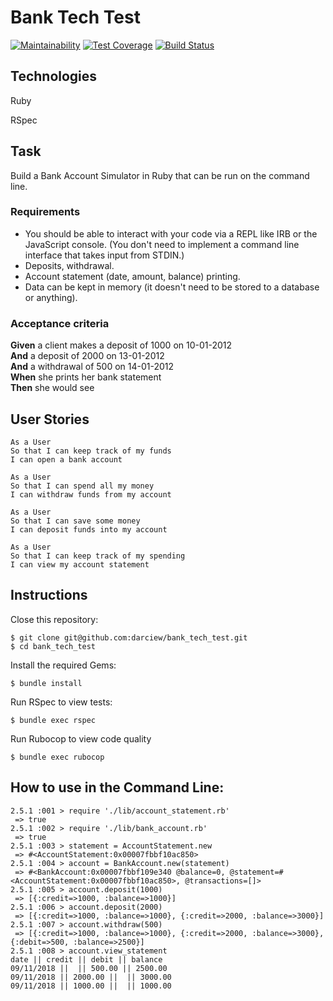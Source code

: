 # Bank Tech Test

[![Maintainability](https://api.codeclimate.com/v1/badges/b7260acc0ae123d2e76b/maintainability)](https://codeclimate.com/github/darciew/bank_tech_test/maintainability) [![Test Coverage](https://api.codeclimate.com/v1/badges/b7260acc0ae123d2e76b/test_coverage)](https://codeclimate.com/github/darciew/bank_tech_test/test_coverage) [![Build Status](https://travis-ci.org/darciew/bank_tech_test.svg?branch=master)](https://travis-ci.org/darciew/bank_tech_test)

## Technologies
Ruby

RSpec

## Task
Build a Bank Account Simulator in Ruby that can be run on the command line.

### Requirements

* You should be able to interact with your code via a REPL like IRB or the JavaScript console.  (You don't need to implement a command line interface that takes input from STDIN.)
* Deposits, withdrawal.
* Account statement (date, amount, balance) printing.
* Data can be kept in memory (it doesn't need to be stored to a database or anything).

### Acceptance criteria

**Given** a client makes a deposit of 1000 on 10-01-2012  
**And** a deposit of 2000 on 13-01-2012  
**And** a withdrawal of 500 on 14-01-2012  
**When** she prints her bank statement  
**Then** she would see

## User Stories

```
As a User
So that I can keep track of my funds
I can open a bank account

As a User
So that I can spend all my money
I can withdraw funds from my account

As a User
So that I can save some money
I can deposit funds into my account

As a User
So that I can keep track of my spending
I can view my account statement
```

## Instructions

Close this repository:
```
$ git clone git@github.com:darciew/bank_tech_test.git
$ cd bank_tech_test
```

Install the required Gems:
```
$ bundle install
```

Run RSpec to view tests:
```
$ bundle exec rspec
```
Run Rubocop to view code quality
```
$ bundle exec rubocop
```

## How to use in the Command Line:

```
2.5.1 :001 > require './lib/account_statement.rb'
 => true
2.5.1 :002 > require './lib/bank_account.rb'
 => true
2.5.1 :003 > statement = AccountStatement.new
 => #<AccountStatement:0x00007fbbf10ac850>
2.5.1 :004 > account = BankAccount.new(statement)
 => #<BankAccount:0x00007fbbf109e340 @balance=0, @statement=#<AccountStatement:0x00007fbbf10ac850>, @transactions=[]>
2.5.1 :005 > account.deposit(1000)
 => [{:credit=>1000, :balance=>1000}]
2.5.1 :006 > account.deposit(2000)
 => [{:credit=>1000, :balance=>1000}, {:credit=>2000, :balance=>3000}]
2.5.1 :007 > account.withdraw(500)
 => [{:credit=>1000, :balance=>1000}, {:credit=>2000, :balance=>3000}, {:debit=>500, :balance=>2500}]
2.5.1 :008 > account.view_statement
date || credit || debit || balance
09/11/2018 ||  || 500.00 || 2500.00
09/11/2018 || 2000.00 ||  || 3000.00
09/11/2018 || 1000.00 ||  || 1000.00
 ```
